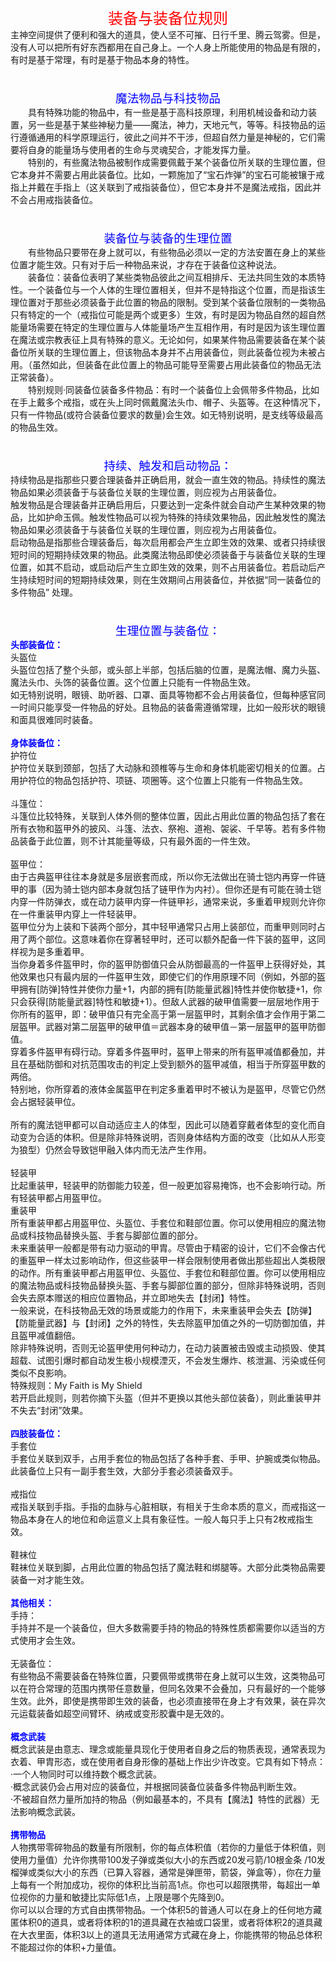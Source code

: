 <html>
<head>
<meta http-equiv="Content-Type" content="text/html; charset=gb2312">
<title>装备与装备位规则</title>
</head>

<body>

<div align="center">
	<span style="font-size: 18pt" class="bbc_size">
	<span style="color: red" class="bbc_color">装备与装备位规则</span></span></div>
主神空间提供了便利和强大的道具，使人坚不可摧、日行千里、腾云驾雾。但是，没有人可以把所有好东西都用在自己身上。一个人身上所能使用的物品是有限的，有时是基于常理，有时是基于物品本身的特性。<br>
<br>
　<div align="center">
	<span style="font-size: 14pt" class="bbc_size">
	<span style="color: blue" class="bbc_color">魔法物品与科技物品</span></span></div>
　　具有特殊功能的物品中，有一些是基于高科技原理，利用机械设备和动力装置，另一些是基于某些神秘力量——魔法，神力，天地元气，等等。科技物品的运行遵循通用的科学原理运行，彼此之间并不干涉，但超自然力量是神秘的，它们需要将自身的能量场与使用者的生命与灵魂契合，才能发挥力量。<br>
　　特别的，有些魔法物品被制作成需要佩戴于某个装备位所关联的生理位置，但它本身并不需要占用此装备位。比如，一颗施加了“宝石炸弹”的宝石可能被镶于戒指上并戴在手指上（这关联到了戒指装备位），但它本身并不是魔法戒指，因此并不会占用戒指装备位。<br>
<br>
　<div align="center">
	<span style="font-size: 14pt" class="bbc_size">
	<span style="color: blue" class="bbc_color">装备位与装备的生理位置　</span></span></div>
　　有些物品只要带在身上就可以，有些物品必须以一定的方法安置在身上的某些位置才能生效。只有对于后一种物品来说，才存在于装备位这种说法。<br>
　　装备位：装备位表明了某些类物品彼此之间互相排斥、无法共同生效的本质特性。一个装备位与一个人体的生理位置相关，但并不是特指这个位置，而是指该生理位置对于那些必须装备于此位置的物品的限制。受到某个装备位限制的一类物品只有特定的一个（戒指位可能是两个或更多）生效，有时是因为物品自然的超自然能量场需要在特定的生理位置与人体能量场产生互相作用，有时是因为该生理位置在魔法或宗教表征上具有特殊的意义。无论如何，如果某件物品需要装备在某个装备位所关联的生理位置上，但该物品本身并不占用装备位，则此装备位视为未被占用。（虽然如此，但装备在此位置上的物品可能导至需要占用此装备位的物品无法正常装备）。<br>
　　特别规则·同装备位装备多件物品：有时一个装备位上会佩带多件物品，比如在手上戴多个戒指，或在头上同时佩戴魔法头巾、帽子、头盔等。在这种情况下，只有一件物品(或符合装备位要求的数量)会生效。如无特别说明，是支线等级最高的物品生效。<br>
<br>
　<div align="center">
	<span style="font-size: 14pt" class="bbc_size">
	<span style="color: blue" class="bbc_color">持续、触发和启动物品：</span></span></div>
持续物品是指那些只要合理装备并正确启用，就会一直生效的物品。持续性的魔法物品如果必须装备于与装备位关联的生理位置，则应视为占用装备位。<br>
触发物品是合理装备并正确启用后，只要达到一定条件就会自动产生某种效果的物品，比如护命玉佩。触发性物品可以视为特殊的持续效果物品，因此触发性的魔法物品如果必须装备于与装备位关联的生理位置，则应视为占用装备位。<br>
启动物品是指那些合理装备后，每次启用都会产生立即生效的效果、或者只持续很短时间的短期持续效果的物品。此类魔法物品即使必须装备于与装备位关联的生理位置，如其不启动，或启动后产生立即生效的效果，则不占用装备位。若启动后产生持续短时间的短期持续效果，则在生效期间占用装备位，并依据“同一装备位的多件物品” 
处理。<br>
<br>
　<div align="center">
	<span style="font-size: 14pt" class="bbc_size">
	<span style="color: blue" class="bbc_color">生理位置与装备位：</span></span></div>
<strong><span style="color: blue" class="bbc_color">头部装备位：</span></strong><br>
头盔位<br>
头盔位包括了整个头部，或头部上半部，包括后脑的位置，是魔法帽、魔力头盔、魔法头巾、头饰的装备位置。这个位置上只能有一件物品生效。<br>
如无特别说明，眼镜、助听器、口罩、面具等物都不会占用装备位，但每种感官同一时间只能享受一件物品的好处。且物品的装备需遵循常理，比如一般形状的眼镜和面具很难同时装备。<br>
<br>
<strong><span style="color: blue" class="bbc_color">身体装备位：</span></strong><br>
护符位<br>
护符位关联到颈部，包括了大动脉和颈椎等与生命和身体机能密切相关的位置。占用护符位的物品包括护符、项链、项圈等。这个位置上只能有一件物品生效。<br>
<br>
斗篷位：<br>
斗篷位比较特殊，关联到人体外侧的整体位置，因此占用此位置的物品包括了套在所有衣物和盔甲外的披风、斗篷、法衣、祭袍、道袍、袈裟、千早等。若有多件物品装备于此位置，则不计其能量等级，只有最外面的一件生效。<br>
<br>
盔甲位：<br>
由于古典盔甲往往本身就是多层嵌套而成，所以你无法做出在骑士铠内再穿一件链甲的事（因为骑士铠内部本身就包括了链甲作为内衬）。但你还是有可能在骑士铠内穿一件防弹衣，或在动力装甲内穿一件链甲衫，通常来说，多重着甲规则允许你在一件重装甲内穿上一件轻装甲。<br>
盔甲位分为上装和下装两个部分，其中轻甲通常只占用上装部位，而重甲则同时占用了两个部位。这意味着你在穿著轻甲时，还可以额外配备一件下装的盔甲，这同样视为是多重着甲。<br>
当你身着多件盔甲时，你的盔甲防御值只会从防御最高的一件盔甲上获得好处，其他效果也只有最内层的一件盔甲生效，即使它们的作用原理不同（例如，外部的盔甲拥有[防弹]特性并使你力量+1，内部的拥有[防能量武器]特性并使你敏捷+1，你只会获得[防能量武器]特性和敏捷+1）。但敌人武器的破甲值需要一层层地作用于你所有的盔甲，即：破甲值只有完全高于第一层盔甲时，其剩余值才会作用于第二层盔甲。武器对第二层盔甲的破甲值＝武器本身的破甲值－第一层盔甲的盔甲防御值。<br>
穿着多件盔甲有碍行动。穿着多件盔甲时，盔甲上带来的所有盔甲减值都叠加，并且在基础防御和对抗范围攻击的判定上受到额外的盔甲减值，相当于所穿盔甲数的两倍。<br>
特别地，你所穿着的液体金属盔甲在判定多重着甲时不被认为是盔甲，尽管它仍然会占据轻装甲位。<br>
<br>所有的魔法铠甲都可以自动适应主人的体型，因此可以随着穿戴者体型的变化而自动变为合适的体积。但是除非特殊说明，否则身体结构方面的改变（比如从人形变为狼型）仍然会导致铠甲融入体内而无法产生作用。<br>
<br>轻装甲
<br>比起重装甲，轻装甲的防御能力较差，但一般更加容易掩饰，也不会影响行动。所有轻装甲都占用盔甲位。
<br>重装甲
<br>所有重装甲都占用盔甲位、头盔位、手套位和鞋部位置。你可以使用相应的魔法物品或科技物品替换头盔、手套与脚部位置的部分。
<br>
未来重装甲一般都是带有动力驱动的甲胄。尽管由于精密的设计，它们不会像古代的重盔甲一样太过影响动作，但这些装甲一样会限制使用者做出那些超出人类极限的动作。所有重装甲都占用盔甲位、头盔位、手套位和鞋部位置。你可以使用相应的魔法物品或科技物品替换头盔、手套与脚部位置的部分，但除非特殊说明，否则会失去原本赠送的相应位置物品，并立即地失去【封闭】特性。
<br>一般来说，在科技物品无效的场景或能力的作用下，未来重装甲会失去【防弹】【防能量武器】与【封闭】之外的特性，失去除盔甲加值之外的一切防御加值，并且盔甲减值翻倍。
<br>除非特殊说明，否则无论盔甲使用何种动力，在动力装置被击毁或主动损毁、使其超载、试图引爆时都自动发生极小规模湮灭，不会发生爆炸、核泄漏、污染或任何类似不良影响。
<br>特殊规则：My Faith is My Shield
<br>若开启此规则，则若你摘下头盔（但并不更换以其他头部位装备），则此重装甲并不失去“封闭”效果。
<br>
<br>
<strong><span style="color: blue" class="bbc_color">四肢装备位：</span></strong><br>
手套位<br>
手套位关联到双手，占用手套位的物品包括了各种手套、手甲、护腕或类似物品。此装备位上只有一副手套生效，大部分手套必须装备双手。<br>
<br>
戒指位<br>
戒指关联到手指。手指的血脉与心脏相联，有相关于生命本质的意义，而戒指这一物品本身在人的地位和命运意义上具有象征性。一般人每只手上只有2枚戒指生效。<br>
<br>
鞋袜位<br>
鞋袜位关联到脚，占用此位置的物品包括了魔法鞋和绑腿等。大部分此类物品需要装备一对才能生效。<br>
<br>
<strong><span style="color: blue" class="bbc_color">其他相关：</span></strong><br>
手持：<br>
手持并不是一个装备位，但大多数需要手持的物品的特殊性质都需要你以适当的方式使用才会生效。<br>
<br>
无装备位：<br>
有些物品不需要装备在特殊位置，只要佩带或携带在身上就可以生效，这类物品可以在符合常理的范围内携带任意数量，但同名效果不会叠加，只有最好的一个能够生效。此外，即使是携带即生效的装备，也必须直接带在身上才有效果，装在异次元运载装备如超空间臂环、纳戒或变形胶囊中是无效的。<br>
<br>
<strong><span style="color: blue" class="bbc_color">概念武装</span></strong>
<br>概念武装是由意志、理念或能量具现化于使用者自身之后的物质表现，通常表现为衣着、甲胄形态，或在使用者自身形像的基础上作出少许改变。它具有如下特点：
<br>·一个人物同时可以维持数个概念武装。
<br>·概念武装仍会占用对应的装备位，并根据同装备位装备多件物品判断生效。
<br>·不被超自然力量所加持的物品（例如最基本的，不具有【魔法】特性的武器）无法影响概念武装。
<br>
<br>
<strong><span style="color: blue" class="bbc_color">携带物品</span></strong><br>
人物携带零碎物品的数量有所限制，你的每点体积值（若你的力量低于体积值，则使用力量值）允许你携带100发子弹或类似大小的东西或20发弓箭/10根金条 
/10发榴弹或类似大小的东西（已算入容器，通常是弹匣带，箭袋，弹盒等），你在力量上每有一个附加成功，视你的体积比当前高1点。你也可以超限携带，每超出一单位视你的力量和敏捷比实际低1点，上限是哪个先降到0。<br>
你可以以合理的方式自由携带物品。一个体积5的普通人可以在身上的任何地方藏匿体积0的道具，或者将体积的1的道具藏在衣袖或口袋里，或者将体积2的道具藏在大衣里面，体积3以上的道具无法用通常方式藏在身上，你能携带的物品总体积不能超过你的体积+力量值。 

</body>

</html>
